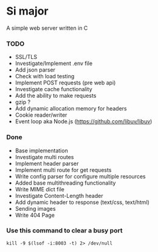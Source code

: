 # Si major

A simple web server written in C

### TODO

- SSL/TLS
- Investigate/Implement .env file
- Add json parser
- Check with load testing
- Implement POST requests (pre web api)
- Investigate cache functionality
- Add the ability to make requests
- gzip ?
- Add dynamic allocation memory for headers
- Cookie reader/writer
- Event loop aka Node.js (https://github.com/libuv/libuv)

### Done

- Base implementation
- Investigate multi routes
- Implement header parser
- Implement multi route for get requests
- Write config parser for configure multiple resources
- Added base multithreading functionality
- Write MIME dict file
- Investigate Content-Length header
- Add dynamic header to response (text/css, text/html)
- Sending images
- Write 404 Page

### Use this command to clear a busy port

```kill -9 $(lsof -i:8003 -t) 2> /dev/null```
